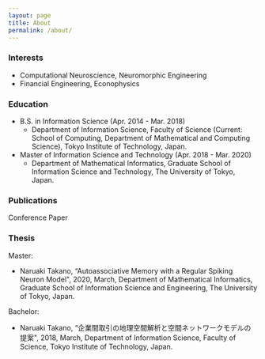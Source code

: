 ```yaml
---
layout: page
title: About
permalink: /about/
---
```


### Interests
<!-- Mathematics in the **brain** and **world**. -->
* Computational Neuroscience, Neuromorphic Engineering
* Financial Engineering, Econophysics

### Education

* B.S. in Information Science (Apr. 2014 - Mar. 2018)
  - Department of Information Science, Faculty of Science (Current: School of Computing, Department of Mathematical and Computing Science), Tokyo Institute of Technology, Japan.
* Master of Information Science and Technology (Apr. 2018 - Mar. 2020)
  - Department of Mathematical Informatics, Graduate School of Information Science and Technology, The University of Tokyo, Japan.

### Publications

Conference Paper

### Thesis
Master:

* Naruaki Takano, “Autoassociative Memory with a Regular Spiking Neuron Model", 2020, March, Department of Mathematical Informatics, Graduate School of Information Science and Engineering, The University of Tokyo, Japan.


Bachelor:

* Naruaki Takano, “企業間取引の地理空間解析と空間ネットワークモデルの提案", 2018, March, Department of Information Science, Faculty of Science, Tokyo Institute of Technology, Japan.

<!-- ### More Information -->



<!--[email@domain.com](mailto:email@domain.com) -->
